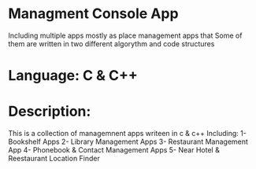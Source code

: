 # Managment Console App
Including multiple apps mostly as place management apps that
Some of them are written in two different algorythm and code structures
# Language: C & C++

# Description:
This is a collection of managemnent apps writeen in c & c++
Including:
1- Bookshelf Apps
2- Library Management Apps
3- Restaurant Management App
4- Phonebook & Contact Management Apps
5- Near Hotel & Reestaurant Location Finder